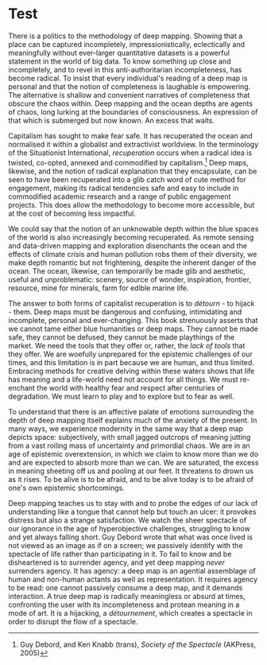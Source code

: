 # Test

There is a politics to the methodology of deep mapping. Showing that a place can be captured incompletely, impressionistically, eclectically and meaningfully without ever-larger quantitative datasets is a powerful statement in the world of big data. To know something up close and incompletely, and to revel in this anti-authoritarian incompleteness, has become radical. To insist that every individual's reading of a deep map is personal and that the notion of completeness is laughable is empowering. The alternative is shallow and convenient narratives of completeness that obscure the chaos within. Deep mapping and the ocean depths are agents of chaos, long lurking at the boundaries of consciousness. An expression of that which is submerged but now known. An excess that waits.

Capitalism has sought to make fear safe. It has recuperated the ocean and normalised it within a globalist and extractivist worldview. In the terminology of the Situationist International, *recuperation* occurs when a radical idea is twisted, co-opted, annexed and commodified by capitalism.[^1] Deep maps, likewise, and the notion of radical explanation that they encapsulate, can be seen to have been recuperated into a glib catch word of cute method for engagement, making its radical tendencies safe and easy to include in commodified academic research and a range of public engagement projects. This does allow the methodology to become more accessible, but at the cost of becoming less impactful. 

We could say that the notion of an unknowable depth within the blue spaces of the world is also increasingly becoming recuperated. As remote sensing and data-driven mapping and exploration disenchants the ocean and the effects of climate crisis and human pollution robs them of their diversity, we make depth romantic but not frightening, despite the inherent danger of the ocean. The ocean, likewise, can temporarily be made glib and aesthetic, useful and unproblematic: scenery, source of wonder, inspiration, frontier, resource, mine for minerals, farm for edible marine life. 

The answer to both forms of capitalist recuperation is to *détourn* - to hijack - them. Deep maps must be dangerous and confusing, intimidating and incomplete, personal and ever-changing. This book strenuously asserts that we cannot tame either blue humanities or deep maps. They cannot be made safe, they cannot be defused, they cannot be made playthings of the market. We need the tools that they offer or, rather, the *lack of tools*  that they offer. We are woefully unprepared for the epistemic challenges of our times, and this limitation is in part because we are human, and thus limited. Embracing methods for creative delving within these waters shows that life has meaning and a life-world need not account for all things. We must re-enchant the world with healthy fear and respect after centuries of degradation. We must learn to play and to explore but to fear as well.

To understand that there is an affective palate of emotions surrounding the depth of deep mapping itself explains much of the anxiety of the present. In many ways, we experience modernity in the same way that a deep map depicts space: subjectively, with small jagged outcrops of meaning jutting from a vast roiling mass of uncertainty and primordial chaos. We are in an age of epistemic overextension, in which we claim to know more than we do and are expected to absorb more than we can. We are saturated, the excess in meaning sheeting off us and pooling at our feet. It threatens to drown us as it rises. To be alive is to be afraid, and to be alive today is to be afraid of one's own epistemic shortcomings. 

Deep mapping teaches us to stay with and to probe the edges of our lack of understanding like a tongue that cannot help but touch an ulcer: it provokes distress but also a strange satisfaction. We watch the sheer spectacle of our ignorance in the age of hyperobjective challenges, struggling to know and yet always falling short. Guy Debord wrote that what was once lived is not viewed as an image as if on a screen; we passively identify with the spectacle of life rather than participating in it. To fail to know and be disheartened is to surrender agency, and yet deep mapping *never* surrenders agency. It has agency: a deep map is an agential assemblage of human and non-human actants as well as representation. It requires agency to be read: one cannot passively consume a deep map, and it demands interaction. A true deep map is radically meaningless or absurd at times, confronting the user with its incompleteness and protean meaning in a mode of art. It is a hijacking, a *détournement*, which creates a spectacle in order to disrupt the flow of a spectacle.

[^1]: Guy Debord, and Ken Knabb (trans), _Society of the Spectacle_ (AKPress, 2005) 